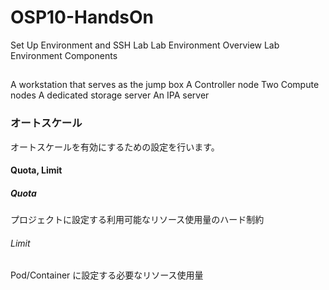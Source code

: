 # OSP10-HandsOn
Set Up Environment and SSH Lab
Lab Environment Overview
Lab Environment Components

##
A workstation that serves as the jump box
A Controller node
Two Compute nodes
A dedicated storage server
An IPA server

### オートスケール
オートスケールを有効にするための設定を行います。

#### Quota, Limit

##### Quota
プロジェクトに設定する利用可能なリソース使用量のハード制約

###### Limit
Pod/Container に設定する必要なリソース使用量
